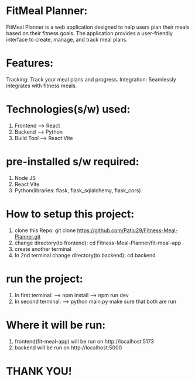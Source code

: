 # FitMeal Planner:
FitMeal Planner is a web application designed to help users plan their meals based on their fitness goals. The application provides a user-friendly interface to create, manage, and track meal plans.

# Features:
Tracking: Track your meal plans and progress.
Integration: Seamlessly integrates with fitness meals.

# Technologies(s/w) used:
1. Frontend --> React
2. Backend --> Python
3. Build Tool --> React Vite

# pre-installed s/w required:
1. Node JS
2. React Vite
3. Python(libraries: flask, flask_sqlalchemy, flask_cors)

# How to setup this project:
1. clone this Repo:
   git clone https://github.com/Patlu29/Fitness-Meal-Planner.git
2. change directory(to frontend):
   cd Fitness-Meal-Planner/fit-meal-app
3. create another terminal
4. In 2nd terminal change directory(to backend):
   cd backend

# run the project:
1. In first terminal:
   --> npm install
   --> npm run dev
2. In second terminal:
   --> python main.py
   make sure that both are run

# Where it will be run:
1. frontend(fit-meal-app) will be run on http://localhost:5173
2. backend will be run on http://localhost:5000

# THANK YOU! 
